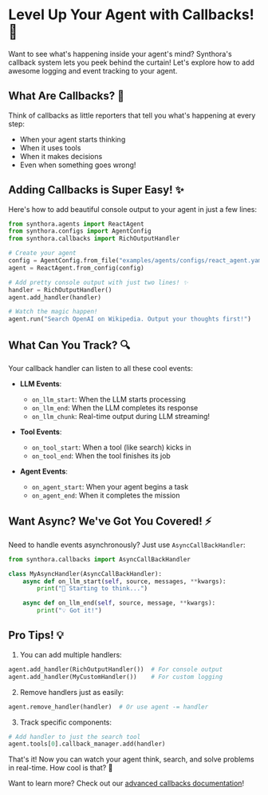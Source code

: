 # Level Up Your Agent with Callbacks! 🎯

Want to see what's happening inside your agent's mind? Synthora's callback system lets you peek behind the curtain! Let's explore how to add awesome logging and event tracking to your agent.

## What Are Callbacks? 🤔

Think of callbacks as little reporters that tell you what's happening at every step:
- When your agent starts thinking
- When it uses tools
- When it makes decisions
- Even when something goes wrong!

## Adding Callbacks is Super Easy! ✨

Here's how to add beautiful console output to your agent in just a few lines:

```python
from synthora.agents import ReactAgent
from synthora.configs import AgentConfig
from synthora.callbacks import RichOutputHandler

# Create your agent
config = AgentConfig.from_file("examples/agents/configs/react_agent.yaml")
agent = ReactAgent.from_config(config)

# Add pretty console output with just two lines! ✨
handler = RichOutputHandler()
agent.add_handler(handler)

# Watch the magic happen!
agent.run("Search OpenAI on Wikipedia. Output your thoughts first!")
```

## What Can You Track? 🔍

Your callback handler can listen to all these cool events:

- **LLM Events**:
  - `on_llm_start`: When the LLM starts processing
  - `on_llm_end`: When the LLM completes its response
  - `on_llm_chunk`: Real-time output during LLM streaming!

- **Tool Events**:
  - `on_tool_start`: When a tool (like search) kicks in
  - `on_tool_end`: When the tool finishes its job

- **Agent Events**:
  - `on_agent_start`: When your agent begins a task
  - `on_agent_end`: When it completes the mission

## Want Async? We've Got You Covered! ⚡

Need to handle events asynchronously? Just use `AsyncCallBackHandler`:

```python
from synthora.callbacks import AsyncCallBackHandler

class MyAsyncHandler(AsyncCallBackHandler):
    async def on_llm_start(self, source, messages, **kwargs):
        print("🤔 Starting to think...")

    async def on_llm_end(self, source, message, **kwargs):
        print("💡 Got it!")
```

## Pro Tips! 💡

1. You can add multiple handlers:
```python
agent.add_handler(RichOutputHandler())  # For console output
agent.add_handler(MyCustomHandler())    # For custom logging
```

2. Remove handlers just as easily:
```python
agent.remove_handler(handler)  # Or use agent -= handler
```

3. Track specific components:
```python
# Add handler to just the search tool
agent.tools[0].callback_manager.add(handler)
```

That's it! Now you can watch your agent think, search, and solve problems in real-time. How cool is that? 🌟

Want to learn more? Check out our [advanced callbacks documentation](https://synthora.readthedocs.io/)! 